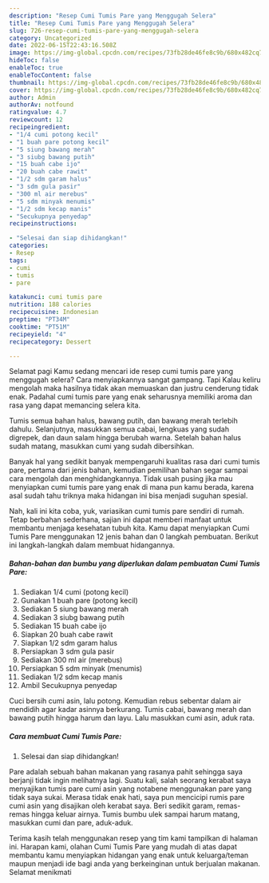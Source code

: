 ```yaml
---
description: "Resep Cumi Tumis Pare yang Menggugah Selera"
title: "Resep Cumi Tumis Pare yang Menggugah Selera"
slug: 726-resep-cumi-tumis-pare-yang-menggugah-selera
category: Uncategorized
date: 2022-06-15T22:43:16.508Z
image: https://img-global.cpcdn.com/recipes/73fb28de46fe8c9b/680x482cq70/cumi-tumis-pare-foto-resep-utama.jpg
hideToc: false
enableToc: true
enableTocContent: false
thumbnail: https://img-global.cpcdn.com/recipes/73fb28de46fe8c9b/680x482cq70/cumi-tumis-pare-foto-resep-utama.jpg
cover: https://img-global.cpcdn.com/recipes/73fb28de46fe8c9b/680x482cq70/cumi-tumis-pare-foto-resep-utama.jpg
author: Admin
authorAv: notfound
ratingvalue: 4.7
reviewcount: 12
recipeingredient:
- "1/4 cumi potong kecil"
- "1 buah pare potong kecil"
- "5 siung bawang merah"
- "3 siubg bawang putih"
- "15 buah cabe ijo"
- "20 buah cabe rawit"
- "1/2 sdm garam halus"
- "3 sdm gula pasir"
- "300 ml air merebus"
- "5 sdm minyak menumis"
- "1/2 sdm kecap manis"
- "Secukupnya penyedap"
recipeinstructions:

- "Selesai dan siap dihidangkan!"
categories:
- Resep
tags:
- cumi
- tumis
- pare

katakunci: cumi tumis pare 
nutrition: 188 calories
recipecuisine: Indonesian
preptime: "PT34M"
cooktime: "PT51M"
recipeyield: "4"
recipecategory: Dessert

---
```



Selamat pagi Kamu sedang mencari ide resep cumi tumis pare yang menggugah selera? Cara menyiapkannya sangat gampang. Tapi Kalau keliru mengolah maka hasilnya tidak akan memuaskan dan justru cenderung tidak enak. Padahal cumi tumis pare yang enak seharusnya memiliki aroma dan rasa yang dapat memancing selera kita.


Tumis semua bahan halus, bawang putih, dan bawang merah terlebih dahulu. Selanjutnya, masukkan semua cabai, lengkuas yang sudah digrepek, dan daun salam hingga berubah warna. Setelah bahan halus sudah matang, masukkan cumi yang sudah dibersihkan.

Banyak hal yang sedikit banyak mempengaruhi kualitas rasa dari cumi tumis pare, pertama dari jenis bahan, kemudian pemilihan bahan segar sampai cara mengolah dan menghidangkannya. Tidak usah pusing jika mau menyiapkan cumi tumis pare yang enak di mana pun kamu berada, karena asal sudah tahu triknya maka hidangan ini bisa menjadi suguhan spesial.


Nah, kali ini kita coba, yuk, variasikan cumi tumis pare sendiri di rumah. Tetap berbahan sederhana, sajian ini dapat memberi manfaat untuk membantu menjaga kesehatan tubuh kita. Kamu dapat menyiapkan Cumi Tumis Pare menggunakan 12 jenis bahan dan 0 langkah pembuatan. Berikut ini langkah-langkah dalam membuat hidangannya.

<!--inarticleads1-->

##### Bahan-bahan dan bumbu yang diperlukan dalam pembuatan Cumi Tumis Pare:

1. Sediakan 1/4 cumi (potong kecil)
1. Gunakan 1 buah pare (potong kecil)
1. Sediakan 5 siung bawang merah
1. Sediakan 3 siubg bawang putih
1. Sediakan 15 buah cabe ijo
1. Siapkan 20 buah cabe rawit
1. Siapkan 1/2 sdm garam halus
1. Persiapkan 3 sdm gula pasir
1. Sediakan 300 ml air (merebus)
1. Persiapkan 5 sdm minyak (menumis)
1. Sediakan 1/2 sdm kecap manis
1. Ambil Secukupnya penyedap


Cuci bersih cumi asin, lalu potong. Kemudian rebus sebentar dalam air mendidih agar kadar asinnya berkurang. Tumis cabai, bawang merah dan bawang putih hingga harum dan layu. Lalu masukkan cumi asin, aduk rata. 

<!--inarticleads2-->

##### Cara membuat Cumi Tumis Pare:


1. Selesai dan siap dihidangkan!

Pare adalah sebuah bahan makanan yang rasanya pahit sehingga saya berjanji tidak ingin melihatnya lagi. Suatu kali, salah seorang kerabat saya menyajikan tumis pare cumi asin yang notabene menggunakan pare yang tidak saya sukai. Merasa tidak enak hati, saya pun mencicipi rumis pare cumi asin yang disajikan oleh kerabat saya. Beri sedikit garam, remas-remas hingga keluar airnya. Tumis bumbu ulek sampai harum matang, masukkan cumi dan pare, aduk-aduk. 

Terima kasih telah menggunakan resep yang tim kami tampilkan di halaman ini. Harapan kami, olahan Cumi Tumis Pare yang mudah di atas dapat membantu kamu menyiapkan hidangan yang enak untuk keluarga/teman maupun menjadi ide bagi anda yang berkeinginan untuk berjualan makanan. Selamat menikmati
